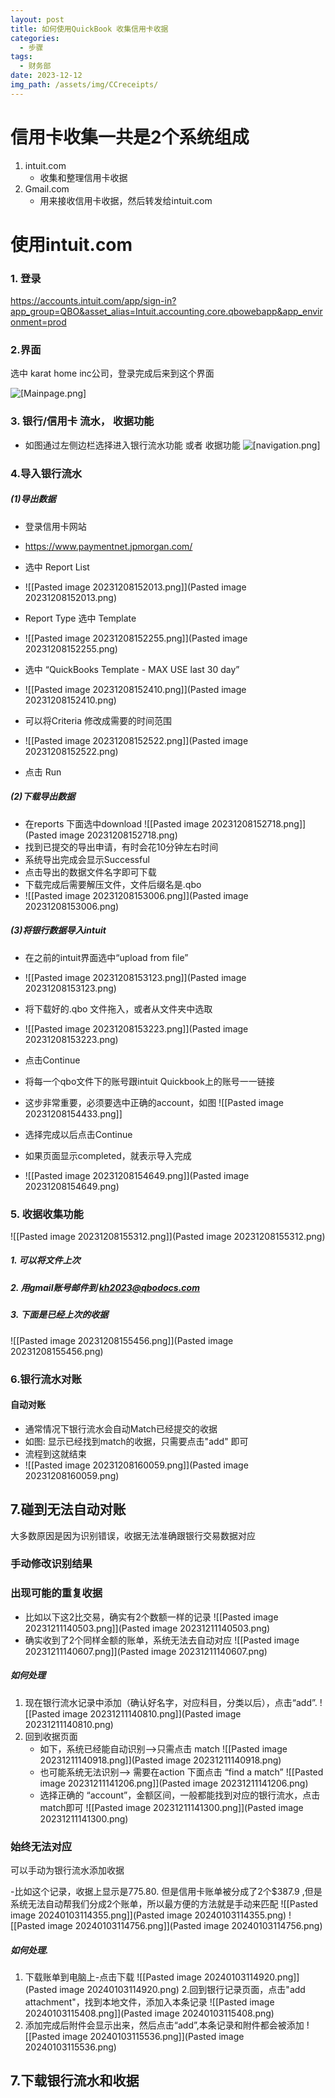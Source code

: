 ```yaml
---
layout: post
title: 如何使用QuickBook 收集信用卡收据
categories:
  - 步骤
tags:
  - 财务部
date: 2023-12-12
img_path: /assets/img/CCreceipts/
---
```



# 信用卡收集一共是2个系统组成

1. intuit.com
	- 收集和整理信用卡收据
1. Gmail.com
	- 用来接收信用卡收据，然后转发给intuit.com

# 使用intuit.com

### 1. 登录

https://accounts.intuit.com/app/sign-in?app_group=QBO&asset_alias=Intuit.accounting.core.qbowebapp&app_environment=prod


### 2.界面

选中 karat home inc公司，登录完成后来到这个界面

![[Mainpage.png]](Mainpage.png)


### 3. 银行/信用卡 流水， 收据功能

- 如图通过左侧边栏选择进入银行流水功能 或者 收据功能
![[navigation.png]](navigation.png)

### 4.导入银行流水

##### (1)导出数据

- 登录信用卡网站
- https://www.paymentnet.jpmorgan.com/
- 选中 Report List
- ![[Pasted image 20231208152013.png]](Pasted image 20231208152013.png)

- Report Type 选中 Template
- ![[Pasted image 20231208152255.png]](Pasted image 20231208152255.png)

- 选中 “QuickBooks Template - MAX USE last 30 day”
- ![[Pasted image 20231208152410.png]](Pasted image 20231208152410.png)

- 可以将Criteria 修改成需要的时间范围
- ![[Pasted image 20231208152522.png]](Pasted image 20231208152522.png)

- 点击 Run

##### (2)下载导出数据

- 在reports 下面选中download
![[Pasted image 20231208152718.png]](Pasted image 20231208152718.png)
- 找到已提交的导出申请，有时会花10分钟左右时间
- 系统导出完成会显示Successful
- 点击导出的数据文件名字即可下载
- 下载完成后需要解压文件，文件后缀名是.qbo
- ![[Pasted image 20231208153006.png]](Pasted image 20231208153006.png)
##### (3)将银行数据导入intuit

- 在之前的intuit界面选中“upload from file”
- ![[Pasted image 20231208153123.png]](Pasted image 20231208153123.png)

- 将下载好的.qbo 文件拖入，或者从文件夹中选取
- ![[Pasted image 20231208153223.png]](Pasted image 20231208153223.png)
- 点击Continue

- 将每一个qbo文件下的账号跟intuit Quickbook上的账号一一链接
- 这步非常重要，必须要选中正确的account，如图
![[Pasted image 20231208154433.png]]

- 选择完成以后点击Continue
- 如果页面显示completed，就表示导入完成
- ![[Pasted image 20231208154649.png]](Pasted image 20231208154649.png)


### 5. 收据收集功能


![[Pasted image 20231208155312.png]](Pasted image 20231208155312.png)

##### 1. 可以将文件上次
##### 2. 用gmail账号邮件到 kh2023@qbodocs.com
##### 3. 下面是已经上次的收据

![[Pasted image 20231208155456.png]](Pasted image 20231208155456.png)


### 6.银行流水对账

#### 自动对账
- 通常情况下银行流水会自动Match已经提交的收据
- 如图: 显示已经找到match的收据，只需要点击"add" 即可
- 流程到这就结束
- ![[Pasted image 20231208160059.png]](Pasted image 20231208160059.png)
## 7.碰到无法自动对账

大多数原因是因为识别错误，收据无法准确跟银行交易数据对应

### 手动修改识别结果

### 出现可能的重复收据

- 比如以下这2比交易，确实有2个数额一样的记录
 ![[Pasted image 20231211140503.png]](Pasted image 20231211140503.png)
- 确实收到了2个同样金额的账单，系统无法去自动对应
 ![[Pasted image 20231211140607.png]](Pasted image 20231211140607.png)
##### 如何处理

1. 现在银行流水记录中添加（确认好名字，对应科目，分类以后），点击“add”. 
 ![[Pasted image 20231211140810.png]](Pasted image 20231211140810.png)
3. 回到收据页面
	- 如下，系统已经能自动识别-->只需点击 match ![[Pasted image 20231211140918.png]](Pasted image 20231211140918.png)
	- 也可能系统无法识别--> 需要在action 下面点击 “find a match”
			 ![[Pasted image 20231211141206.png]](Pasted image 20231211141206.png)
	- 选择正确的 “account”，金额区间，一般都能找到对应的银行流水，点击match即可
	![[Pasted image 20231211141300.png]](Pasted image 20231211141300.png)
### 始终无法对应

可以手动为银行流水添加收据

-比如这个记录，收据上显示是775.80. 但是信用卡账单被分成了2个$387.9 ,但是系统无法自动帮我们分成2个账单，所以最方便的方法就是手动来匹配
![[Pasted image 20240103114355.png]](Pasted image 20240103114355.png)
![[Pasted image 20240103114756.png]](Pasted image 20240103114756.png)

##### 如何处理.

1. 下载账单到电脑上-点击下载
![[Pasted image 20240103114920.png]](Pasted image 20240103114920.png)
 2.回到银行记录页面，点击"add attachment"，找到本地文件，添加入本条记录
 ![[Pasted image 20240103115408.png]](Pasted image 20240103115408.png)
3. 添加完成后附件会显示出来，然后点击“add”,本条记录和附件都会被添加
 ![[Pasted image 20240103115536.png]](Pasted image 20240103115536.png)
## 7.下载银行流水和收据